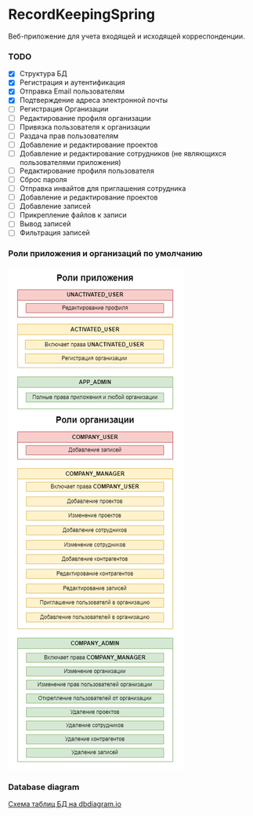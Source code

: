 # RecordKeepingSpring
Веб-приложение для учета входящей и исходящей корреспонденции.

### TODO
- [X] Структура БД
- [X] Регистрация и аутентификация
- [X] Отправка Email пользователям
- [X] Подтверждение адреса электронной почты
- [ ] Регистрация Организации
- [ ] Редактирование профиля организации
- [ ] Привязка пользователя к организации
- [ ] Раздача прав пользователям
- [ ] Добавление и редактирование проектов
- [ ] Добавление и редактирование сотрудников (не являющихся пользователями приложения)
- [ ] Редактирование профиля пользователя
- [ ] Сброс пароля
- [ ] Отправка инвайтов для приглашения сотрудника
- [ ] Добавление и редактирование проектов
- [ ] Добавление записей
- [ ] Прикрепление файлов к записи
- [ ] Вывод записей
- [ ] Фильтрация записей

### Роли приложения и организаций по умолчанию

![roles.png](roles.png)

### Database diagram
[Схема таблиц БД на dbdiagram.io](https://dbdiagram.io/d/62cd609ccc1bc14cc5a16f38)
